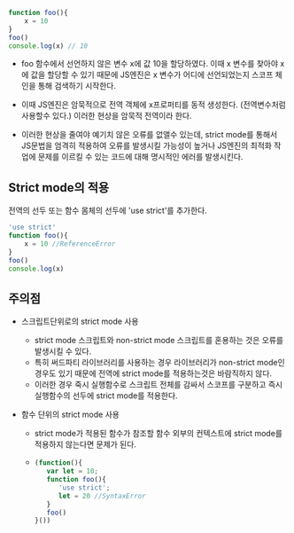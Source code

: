 ```js
function foo(){
	x = 10
}
foo()
console.log(x) // 10

```

- foo 함수에서 선언하지 않은 변수 x에 값 10을 할당하였다. 이때 x 변수를 찾아야 x에 값을 할당할 수 있기 때문에 JS엔진은 x 변수가 어디에 선언되었는지 스코프 체인을 통해 검색하기 시작한다.

- 이때 JS엔진은 암묵적으로 전역 객체에 x프로퍼티를 동적 생성한다. (전역변수처럼 사용할수 있다.) 이러한 현상을 암묵적 전역이라 한다.
- 이러한 현상을 줄여야 예기치 않은 오류를 없앨수 있는데, strict mode를 통해서 JS문법을 엄격히 적용하여 오류를 발생시킬 가능성이 높거나 JS엔진의 최적화 작업에 문제를 이르킬 수 있는 코드에 대해 명시적인 에러를 발생시킨다.

## Strict mode의 적용

전역의 선두 또는 함수 몸체의 선두에 'use strict'를 추가한다.

```js
'use strict'
function foo(){
	x = 10 //ReferenceError
}
foo()
console.log(x)
```

## 주의점

- 스크립트단위로의 strict mode 사용

  - strict mode 스크립트와 non-strict mode 스크립트를 혼용하는 것은 오류를 발생시킬 수 있다.
  - 특히 써드파티 라이브러리를 사용하는 경우 라이브러리가 non-strict mode인 경우도 있기 때문에 전역에 strict mode를 적용하는것은 바람직하지 않다.
  - 이러한 경우 죽시 실행함수로 스크립트 전체를 감싸서 스코프를 구분하고 즉시 실행함수의 선두에 strict mode를 적용한다.

- 함수 단위의 strict mode 사용

  - strict mode가 적용된 함수가 참조할 함수 외부의 컨텍스트에 strict mode를 적용하지 않는다면 문제가 된다.

  - ```js
    (function(){
       var let = 10;
       function foo(){
          'use strict';
          let = 20 //SyntaxError
       }
       foo()
    }())
    ```

    
